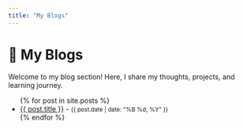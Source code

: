 ```yaml
---
title: "My Blogs"
---
```


# 📝 My Blogs

Welcome to my blog section! Here, I share my thoughts, projects, and learning journey.  

<ul>
  {% for post in site.posts %}
    <li>
      <a href="{{ post.url | relative_url }}">{{ post.title }}</a> - <small>{{ post.date | date: "%B %d, %Y" }}</small>
    </li>
  {% endfor %}
</ul>

